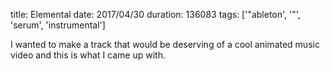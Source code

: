 title: Elemental
date: 2017/04/30
duration: 136083
tags: ['"ableton', '"', 'serum', 'instrumental']

I wanted to make a track that would be deserving of a cool animated music video and this is what I came up with.
